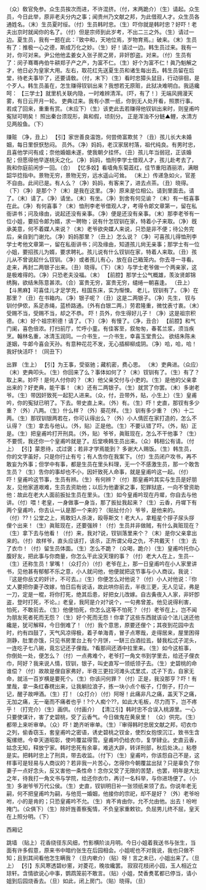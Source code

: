 <!-- { "loadSidebar": true } -->
（众）敎官免参。众生员挨次而进，不许混挤。（付，末两跪介）（生）请起。众生员，今日此举，原非老夫分内之事；闻贵州乃文献之邦，为此借观人才。众生员各通姓名。（末）生员夏时绥。（付）生员韩时忠。（生）吓你就是韩时忠？好吓！老夫出京时就闻你的名了。（付）但是宗师到此岁考，不出二三之外。（生）请过一边。夏生员，我有一题在此：『致中和，天地位焉，岁物育焉。』破来。（末）生员有了：推极一心之德，斯成万化之妙。（生）好！请过一边。韩生员过来。我有一对，你可对来。尹公他他孟姜女入张子房之房，非奸卽盗。对来。（付）生员有了：闵子骞骞冉伯牛耕郑子产之产，为富不仁。（生）好个为富不仁！眞乃魁解之才，他日必为皇家大用。左右，取花红先送夏生员和诸生每出去。韩生员留在后堂，待老夫事毕了，还要请敎。（付，末下）（生）看时忠獐头鼠目，行动徘徊，是个歹人。韩生员虽在，怎生赚得钗钏出来？我想若无原赃，此狱决难明白。我适纔呵：
【三学士】就里机关联内隐，一时难辨清浑。〔吓，有了！〕无端风拥漫天雾，有日云开月一轮。
吏典过来。我有小票一纸，你到无人处开看，照票行事。若成了回来，重重有赏。（末应下）（生）该吏此去若赚得他钗钏出来时，则皇甫吟寃狱可明矣！
照出秦台须现形，眞和假，顷刻分。
正是浑浊不分鲢▲鲤，水清方见两般鱼。（下）
 
赚赃
（净，丑上）
【引】家世善良温饱，何尝倚富欺贫？（丑）孩儿长大未婚姻，每日里恹恹愁闷。
员外。（净）妈妈，老汉家居村落，祖代纯良。有男时忠，且喜他学问有成；奈他婚姻未遂，使我朝夕挂怀。（丑）孩儿年当弱冠，正该婚配；但愿得他早遂桃夭之化。（净）妈妈，恤刑李学士借观人才，孩儿赴考去了，我和你庭前闲步一回。（合）
【忆多姣】看墙角东菊蕋红，佳节重阳酒丽浓，满眼韶华捻指中。景物无穷，景物无穷，远水遥山可耸。
（末上）传递急如火，官差不自由。此间已是。有人么？（净）妈妈，有客来了，进去点茶。（丑）晓得。（下）（净）是那个？（末）是我在这里。（净）原来是位相公。请到里面去。请了。（末）请了。（净）请坐。（末）有坐。（净）到舍有何见谕？（末）有一桩喜事在此。（净）有何喜事？（末）恤刑李老爷借观人才，考得令郞文章第一，留在私衙讲书；问及缘由，说起还没有亲事。（净）便是还没有亲事。（末）那李老爷有一位小姐，要招令郞为婿，求一聘物；说有什怎钗钏在家，特着小子来取。（净）旣承美意，何不着媒人来说？（末）老爷欲央媒人来说，只恐是非不便；待公务完后，亲自到门谢允。（净）妈妈那里？（丑上）怎么说？（净）可喜孩儿得恤刑李学士考他文章第一，留在私衙讲书；问及缘由，知道孩儿尙无亲事；那学士有一位小姐，要招孩儿为婿，要求聘礼。孩儿说有什么钗钏在家，特着人来取。（丑）孩儿从不曾说起什么钗钏。（净）或者孩儿有心，放在自己箱笼内。你去寻一寻看。走来，再封二两银子出来。（丑）晓得。（下）（末）与学士老爷做一个两亲家，这是极难得的。（净）只恐老夫没福。（末）
【前腔】那学士公气概雄，羡汝贤郞锦绣胸，欲结朱陈意甚浓。（合）富贵无穷，富贵无穷，缱绻一朝喜逢。
（丑上）
【斗黑麻】可喜佳儿才足学充，柱国东床，实为惭悚。
老儿，钗钏有了。（净）在那里？（丑）在书箱内。（净）银子呢？（丑）这是二两银子。（净）先生，
钗与钏付伊侬，系足赤绳，蓝桥路通。〔外有白银二两，〕劳君隆重，微忱表寸衷。（末）受赐不当，受赐不当，却之不恭。
吓！员外，你生得好儿子！（净）这是祖宗积德。（末）好个祖宗积德！请了。（下）（净）有慢了。（净，丑合）
【前腔】和气门阑，喜色倍浓。打扫前厅，忙呼小童。有佳客至，叙匆匆，春茗兰浆，须当疾烹。翰林名重，冰清玉润同。一介书生，一介书生，幸喜玉堂贵公。
欲结朱陈未遂姻，牛郞今喜会天孙。有意种花花不发，无心插柳柳成阴。（净）哈，哈，哈！我好快活吓！（同丑下）
 
出罪
（生上）
【引】为王事，受驱驰；藏机密，费心思。
（末）吏典进。（众应）（末）吏典叩头。（生）你回来了么？事体如何了？（末）钗钏有了。（生）有了？取上来。妙吓！是何人付你的？（末）他父亲交付与小吏的。（生）是他的父亲拿出来的？好吏典，能干事！（末）还有二两银子。（生）就赏了你罢。（末）多谢老爷。（生）带因奸致死一起犯人进来。（众，付，丑带外，贴，小生上）（生）皇甫吟，你的寃狱已明了。下去。带史直上来。（外）有。（生）吓！史直，那钗有多少重？（外）八两。（生）什么样？（外）葵花样。（生）钏有多少重？（外）十二两。（生）那钗钏银两若在，你可认得出么？（外）小人倩匠在家打造的，怎么不认得？（生）拿去与他认。（外，贴）正是他。（生）不要认错了吓。（外，贴）正是。（生）把皇甫吟打开刑具。（外，贴）爷爷，眞赃现在，怎么不干他事？（生）不要慌，我还你一个皇甫吟就是了。后堂唤韩生员出来。（众）韩相公有请。（付上）
【引】蒙恩待，忒过褒；若非才学焉能到？
多谢大人赐饭。（生）韩生员，你的文字虽好，只是你行止有亏；有人吿你在我案下。（付）生员闭户攻书，再不敢妄为外事；但学中有事，都是生员在里头料理，无一个不感激生员，那一个敢吿生员？（生）吿你的事却也不小，因奸致死人命事，就是皇甫吟这一起。（付）吓！皇甫吟这节事，生员有辨。（生）有何辨？（付）那皇甫吟其实与生员是好朋友，见他家道艰难，生员去资助他；以后为他妻家之事，犯罪狱底，一向不曾资助他：故此在老大人面前扳扯生员在里头。（生）如今皇甫吟现在丹墀，你自去与他讲。（付）喂！老皇，一身做事一身当，那了扳扯我起来？（生）云香，丹墀下有两个皇甫吟，你去认一认是那一个来的？（贴扯付介）爷爷，是他来的。（付）??！公堂之上，焉敢妇人杀泼，殴辱斯文！老大人，拿粗星个拶子尿头拶俚个出来！（生）眞赃现在，还要强辨！（付）生员并非做贼，有什么眞赃现在？（生）拿下去与他看！（付）来，我对?说，钗钏落里来个？（末）是你父亲拿出来的。（付）故样爷，直头应该打，该杀，正所谓父母之仇，不共戴天！（生）去了衣巾！（付）留生员体面。（生）怎么不跪？（众喝，跪介）（生）皇甫吟托你心腹好友，把此事与你商量，你怎么干此没天理的事？（付）老大人在上，生员--（生）还称生员！掌嘴！（众打介）（付）老爷在上，那一日皇甫吟在小人家里讲书，见他甚有郁郁不乐之意，小人就问他，他便就把这节事与小人商议。我说：『这是你岳丈的奸计，不可去。』（生）你便怎么对他说？（付）小人对他说：『你丈人要把你妻子改嫁，怕日后有说话，故此哄你前去，半夜三更，无人见证，弗是一刀，定是一棍，将你打死，绝其后患，好把女儿改嫁。自古夤夜入人家，非奸卽盗，登时打死，不论。』老皇，我阿是介对?说个，一句弗曾差。他见说得利害，怕死，不敢前去。（生）他便怕死，你怎么这等不怕死？（付）老爷在上，岂不闻为朋友死者死而无怨？（生）好个死而无怨！你拿了这些东西就该设个法儿送还他纔是，犹可解释，今日倒难了！（付）我个意思，原要还俚个；其夜到花园中去时，约有四鼓了，天气风凉得极，着子单海青，冒子点寒哉，走得居来，屋里困得测静，肚里亦饿，只见书房里台上有个月饼，一缾三白酒拉厾，替我松忒子泥头，一连吃子七八碗，竟忘记还子俚哉。?看那间还酒中拉里来。（生）如今这桩事，你倒处一处，便怎么？（付）一点弗难个，老爷打一角文书到学里去，给还子俚衣巾，阿好？我来说人情，钗钏，银子，叫史直写一领纸领子去。（生）史碧桃的命谁偿？（付）故故是俚自家弗好，半夜三更拉河滩头忒里忒，忒子下去，自家无命，就活一百岁横是要死个。（生）你该问何罪？（付）正是，我没那亨？吓！有里哉，拿一条红春櫈出来，让我躺拉浪子，拣一块小点个板子，仃倒子，打介一记，醒子故呷酒。（生）打！（众打介）（付）阿呀！此痛非凡之痛，盖天下之痛，无加之痛，无一毫而不痛者也乎！?个人痴个??，如此大毛板，尽力而下，岂不疼乎！（打完介）（生）画供。（付画介）
【清江引】韩时忠不合误入桃源里。一心只要使谋计，害了史碧桃，受了云香气。今日做鬼在黄泉里！
（众）供完。（生）都带上来听审单。（众）吓！跪齐听审单。（生）『审得韩时忠居文献之邦，叨衣巾之列，偷香窃玉，套皇甫吟之密语，诱史碧桃之钗金，使烈女抱恨沉江，致书生含寃缧绁。今幸天道昭彰，使吟覆盆得雪。皇甫吟仍给衣巾，复学肄业。史直云香，姑念无知，释放宁家。韩时忠死有余辜，难逃大辟，转详刑部，秋后处决。』粘卷是实。把韩时忠上了刑具，带去收监。（付下）（生）皇甫吟，你该怨自己不是，这样事可是轻易与人商议的？若非我一片苦心，怎得你今朝覆盆出狱？只是辜负了你妻子一点好念头，反又害他一条性命！念你又受了无限的苦楚，也罢，明年是大比之年，待我打一角文书与学院，给还你衣巾，再讨一名科举，与你进场便了。（小生）多谢爷爷万代公侯。（生）史直，钗钏明日补一张领纸来领了去。你说年老无嗣，何不把皇甫吟为嗣，与他觅一婚姻，他接你的宗祀，却不是好？（外）老爷吩咐，小的是肯的；只恐皇甫吟不允。（生）肯不肯由你，允不允由他。出去！吩咐掩门。（众俱下）（生）除奸旌善察寃情，不负皇家重敕钦。负屈男儿终不屈，皇天在上照分明。（下）
 
西厢记
 
跳墙
（贴上）花香绕径东风细，竹影横阶淡月明。今日小姐着我送书与张生，当面有许多假意，原来书中暗约张生在后园相会。小姐呢也不对我说，我也只做不知；且到其间看他怎生瞒我？（旦内嗽介）（贴）呀！言之未已，小姐出来了。（旦上）
【引】东风寒透碧纱窻，对菱花，晚妆纔罢。
寂寂花枝闭小园，玉人相近立琼轩。含情欲说心中事，鹦鹉笼前不敢言。（贴）小姐，焚香煑茗都已停当，请小姐到后园烧香去。（旦）如此，闭上房门。（贴）晓得。（旦）
